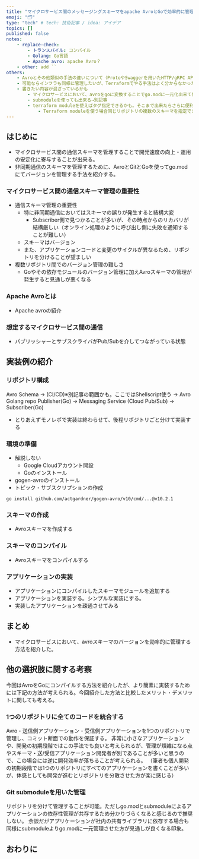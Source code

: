 ```yaml
---
title: "マイクロサービス間のメッセージングスキーマをapache AvroとGoで効率的に管理する"
emoji: "🗂"
type: "tech" # tech: 技術記事 / idea: アイデア
topics: []
published: false
notes:
    - replace-check:
        - トランスパイル: コンパイル
        - Golang: Go言語
        - Apache avro: apache Avro？
    - other: add ``
others:
    - Avroとその他類似の手法の違いについて（ProtoやSwaggerを用いたHTTP/gRPC APIのスキーマ管理）→Avroはシリアライズによってメッセージのサイズを削減できるためメッセージングに特化している？？
    - 可能ならインフラも同様に管理したいが、Terraformでやる手法はよく分からなかった。submodulesを使用してスキーマファイルを参照させれば出来そうだったが、Go言語のように一元管理する方法があればうまく使いたいが、どうなのか。
    - 書きたい内容が混ざっているかも
        - マイクロサービスにおいて、avroをgoに変換することでgo.modに一元化出来て便利
        - submoduleを使っても出来る→別記事
        - terraform moduleを使えばタグ指定できるかも。そこまで出来たらさらに便利→別記事
            - Terraform moduleを使う場合同じリポジトリの複数のスキーマを指定できるのかも大事になってきそう→メジャー違いのQueueが共存する場合など
---
```



## はじめに
* マイクロサービス間の通信スキーマを管理することで開発速度の向上・運用の安定化に寄与することが出来る。
* 非同期通信のスキーマを管理するために、AvroとGitとGoを使ってgo.modにてバージョンを管理する手法を紹介する。

### マイクロサービス間の通信スキーマ管理の重要性

* 通信スキーマ管理の重要性
    * 特に非同期通信においてはスキーマの誤りが発生すると結構大変
        * Subscriber側で見つかることが多いが、その時点からのリカバリが結構厳しい（オンライン処理のように呼び出し側に失敗を通知することが難しい）
    * スキーマはバージョン
    * また、アプリケーションコードと変更のサイクルが異なるため、リポジトリを分けることが望ましい
* 複数リポジトリ間でのバージョン管理の難しさ
    * Goやその依存モジュールのバージョン管理に加えAvroスキーマの管理が発生すると見通しが悪くなる

### Apache Avroとは
* Apache avroの紹介

### 想定するマイクロサービス間の通信
* パブリッシャーとサブスクライバがPub/Subを介してつながっている状態

## 実装例の紹介
### リポジトリ構成

Avro Schema -> (CI/CD)※別記事の範囲かも。ここではShellscript使う -> Avro Golang repo
Publisher(Go) -> Messaging Service (Cloud Pub/Sub) -> Subscriber(Go)

* とりあえずモノレポで実装は終わらせて、後程リポジトリごと分けて実装する

### 環境の準備
* 解説しない
    * Google Cloudアカウント開設
    * Goのインストール
* gogen-avroのインストール
* トピック・サブスクリプションの作成
```
go install github.com/actgardner/gogen-avro/v10/cmd/...@v10.2.1
```

### スキーマの作成
* Avroスキーマを作成する

### スキーマのコンパイル
* Avroスキーマをコンパイルする


### アプリケーションの実装
* アプリケーションにコンパイルしたスキーマモジュールを追加する
* アプリケーションを実装する。シンプルな実装にする。
* 実装したアプリケーションを疎通させてみる

## まとめ
* マイクロサービスにおいて、avroスキーマのバージョンを効率的に管理する方法を紹介した。


## 他の選択肢に関する考察

今回はAvroをGoにコンパイルする方法を紹介したが、より簡素に実装するためには下記の方法が考えられる。今回紹介した方法と比較したメリット・デメリットに関しても考える。

### 1つのリポジトリに全てのコードを統合する
Avro・送信側アプリケーション・受信側アプリケーションを1つのリポジトリで管理し、コミット断面での動作を保証する。
非常に小さなアプリケーションや、開発の初期段階ではこの手法でも良いと考えられるが、管理が煩雑になる点やスキーマ・送/受信アプリケーション開発者が別であることが多いと思うので、この場合には逆に開発効率が落ちることが考えられる。
（筆者も個人開発の初期段階では1つのリポジトリにすべてのアプリケーションを書くことが多いが、体感としても開発が進むとリポジトリを分散させた方が楽に感じる）


### Git submoduleを用いた管理
リポジトリを分けて管理することが可能。ただしgo.modとsubmoduleによるアプリケーションの依存性管理が共存するため分かりづらくなると感じるので推奨しない。
余談だがアプリケーションが社内の共有ライブラリに依存する場合も同様にsubmoduleよりgo.modに一元管理させた方が見通しが良くなる印象。

## おわりに

